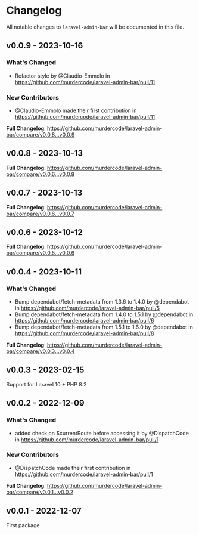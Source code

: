 # Changelog

All notable changes to `laravel-admin-bar` will be documented in this file.

## v0.0.9 - 2023-10-16

### What's Changed

- Refactor style by @Claudio-Emmolo in https://github.com/murdercode/laravel-admin-bar/pull/11

### New Contributors

- @Claudio-Emmolo made their first contribution in https://github.com/murdercode/laravel-admin-bar/pull/11

**Full Changelog**: https://github.com/murdercode/laravel-admin-bar/compare/v0.0.8...v0.0.9

## v0.0.8 - 2023-10-13

**Full Changelog**: https://github.com/murdercode/laravel-admin-bar/compare/v0.0.6...v0.0.8

## v0.0.7 - 2023-10-13

**Full Changelog**: https://github.com/murdercode/laravel-admin-bar/compare/v0.0.6...v0.0.7

## v0.0.6 - 2023-10-12

**Full Changelog**: https://github.com/murdercode/laravel-admin-bar/compare/v0.0.5...v0.0.6

## v0.0.4 - 2023-10-11

### What's Changed

- Bump dependabot/fetch-metadata from 1.3.6 to 1.4.0 by @dependabot in https://github.com/murdercode/laravel-admin-bar/pull/5
- Bump dependabot/fetch-metadata from 1.4.0 to 1.5.1 by @dependabot in https://github.com/murdercode/laravel-admin-bar/pull/6
- Bump dependabot/fetch-metadata from 1.5.1 to 1.6.0 by @dependabot in https://github.com/murdercode/laravel-admin-bar/pull/8

**Full Changelog**: https://github.com/murdercode/laravel-admin-bar/compare/v0.0.3...v0.0.4

## v0.0.3 - 2023-02-15

Support for Laravel 10 + PHP 8.2

## v0.0.2 - 2022-12-09

### What's Changed

- added check on $currentRoute before accessing it by @DispatchCode in https://github.com/murdercode/laravel-admin-bar/pull/1

### New Contributors

- @DispatchCode made their first contribution in https://github.com/murdercode/laravel-admin-bar/pull/1

**Full Changelog**: https://github.com/murdercode/laravel-admin-bar/compare/v0.0.1...v0.0.2

## v0.0.1 - 2022-12-07

First package
